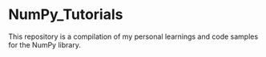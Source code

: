 # NumPy_Tutorials
This repository is a compilation of my personal learnings and code samples for the NumPy library. 
